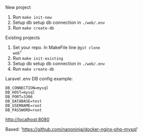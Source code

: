 New project
1. Run <code>make init-new</code>
2. Setup db setup db connection in <code>./web/.env</code>
4. Run <code>make create-db</code>

Existing projects
1. Set your repo. In MakeFile line 	<code>@git clone <your-repo> web</code>"
2. Run <code>make init-existing</code>
3. Setup db setup db connection in <code>./web/.env</code>
4. Run <code>make create-db</code>

Laravel .env DB config example:<br>
<pre><code>DB_CONNECTION=mysql
DB_HOST=mysql
DB_PORT=3306
DB_DATABASE=test
DB_USERNAME=root
DB_PASSWORD=root</code></pre>

<a href = "http://localhost:8080">http://localhost:8080</a>

Based: 'https://github.com/nanoninja/docker-nginx-php-mysql'